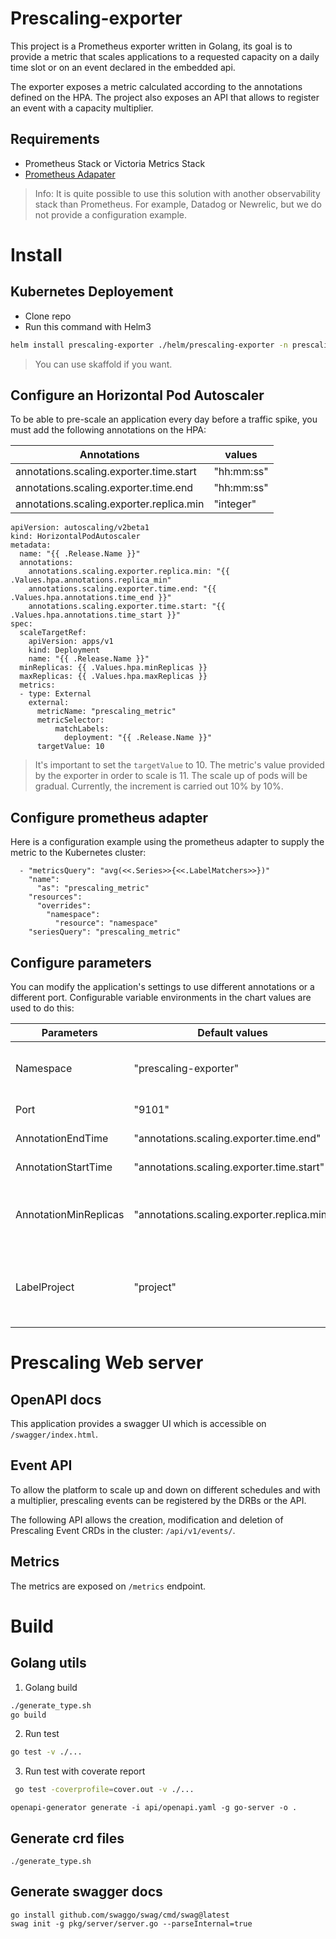 # Prescaling-exporter

This project is a Prometheus exporter written in Golang, its goal is to provide a metric that scales applications to a requested capacity on a daily time slot or on an event declared in the embedded api. 

The exporter exposes a metric calculated according to the annotations defined on the HPA. The project also exposes an API that allows to register an event with a capacity multiplier.

## Requirements

   - Prometheus Stack or Victoria Metrics Stack
   - [Prometheus Adapater](https://github.com/kubernetes-sigs/prometheus-adapter) 

> Info: It is quite possible to use this solution with another observability stack than Prometheus. For example, Datadog or Newrelic, but we do not provide a configuration example.

# Install
## Kubernetes Deployement

- Clone repo
- Run this command with Helm3

```bash
helm install prescaling-exporter ./helm/prescaling-exporter -n prescaling-exporter --create-namespace
```

> You can use skaffold if you want.

## Configure an Horizontal Pod Autoscaler

To be able to pre-scale an application every day before a traffic spike, you must add the
following annotations on the HPA:

Annotations | values
--- | --- 
annotations.scaling.exporter.time.start | "hh:mm:ss"
annotations.scaling.exporter.time.end | "hh:mm:ss"
annotations.scaling.exporter.replica.min  | "integer"


```
apiVersion: autoscaling/v2beta1
kind: HorizontalPodAutoscaler
metadata:
  name: "{{ .Release.Name }}"
  annotations:
    annotations.scaling.exporter.replica.min: "{{ .Values.hpa.annotations.replica_min"
    annotations.scaling.exporter.time.end: "{{ .Values.hpa.annotations.time_end }}"
    annotations.scaling.exporter.time.start: "{{ .Values.hpa.annotations.time_start }}"
spec:
  scaleTargetRef:
    apiVersion: apps/v1
    kind: Deployment
    name: "{{ .Release.Name }}"
  minReplicas: {{ .Values.hpa.minReplicas }}
  maxReplicas: {{ .Values.hpa.maxReplicas }}
  metrics:
  - type: External
    external:
      metricName: "prescaling_metric"
      metricSelector:
          matchLabels:
            deployment: "{{ .Release.Name }}"
      targetValue: 10
```

> It's important to set the `targetValue` to 10. The metric's value provided by the exporter in order to scale is 11. The scale up of pods will be gradual. Currently, the increment is carried out 10% by 10%.

## Configure prometheus adapter

Here is a configuration example using the prometheus adapter to supply the metric to the Kubernetes cluster:

```
  - "metricsQuery": "avg(<<.Series>>{<<.LabelMatchers>>})"
    "name":
      "as": "prescaling_metric"
    "resources":
      "overrides":
        "namespace":
          "resource": "namespace"
    "seriesQuery": "prescaling_metric"
```

## Configure parameters 

You can modify the application's settings to use different annotations or a different port. Configurable variable environments in the chart values are used to do this:

Parameters            | Default values                            | Comment
---                   | ---                                       | --- 
Namespace             | "prescaling-exporter"                     | Namespace for the prescaling stack
Port                  | "9101"                                    | Application port
AnnotationEndTime     | "annotations.scaling.exporter.time.end"   | Prescaling end time
AnnotationStartTime   | "annotations.scaling.exporter.time.start" | Prescaling start time
AnnotationMinReplicas | "annotations.scaling.exporter.replica.min"| Minimum of desired replicas during the prescaling
LabelProject          | "project"                                 | k8s label used to add a label in the prescaling metric

# Prescaling Web server
## OpenAPI docs

This application provides a swagger UI which is accessible on  `/swagger/index.html`.

## Event API 

To allow the platform to scale up and down on different schedules and with a multiplier, prescaling events can be registered by the DRBs or the API.

The following API allows the creation, modification and deletion of Prescaling Event CRDs in the cluster: `/api/v1/events/`.

## Metrics

The metrics are exposed on `/metrics` endpoint.

# Build
## Golang utils 

1. Golang build 

```bash
./generate_type.sh
go build
```

2. Run test

```bash
go test -v ./...
```
3. Run test with coverate report

```bash
 go test -coverprofile=cover.out -v ./...   
```

```
openapi-generator generate -i api/openapi.yaml -g go-server -o .
```

## Generate crd files

```
./generate_type.sh
```

## Generate swagger docs

```
go install github.com/swaggo/swag/cmd/swag@latest
swag init -g pkg/server/server.go --parseInternal=true
```
